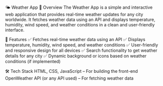 🌤 Weather App
📌 Overview
The Weather App is a simple and interactive web application that provides real-time weather updates for any city worldwide. It fetches weather data using an API and displays temperature, humidity, wind speed, and weather conditions in a clean and user-friendly interface.

🚀 Features
✅ Fetches real-time weather data using an API
✅ Displays temperature, humidity, wind speed, and weather conditions
✅ User-friendly and responsive design for all devices
✅ Search functionality to get weather details for any city
✅ Dynamic background or icons based on weather conditions (if implemented)

🛠 Tech Stack
HTML, CSS, JavaScript – For building the front-end
OpenWeather API (or any API used) – For fetching weather data
